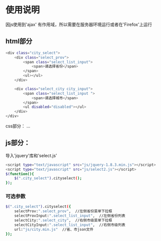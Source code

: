 ﻿# 使用说明

因js使用到'ajax' 有作用域，所以需要在服务器环境运行或者在'Firefox'上运行

## html部分
```bash
<div class="city_select">
	<div class="select_prov">
		<span class="select_list_input">
			<span>请选择省份</span>
		</span>
		<ul></ul>
	</div>

	<div class="select_city city_input">
		<span class="select_list_input ">
			<span>请选择城市</span>
		</span> 
		<ul disabled="disabled"></ul>
	</div>
</div>
```


css部分：
...



## js部分：
导入'jquery'库和'select.js'
```bash
<script type="text/javascript" src="js/jquery-1.8.3.min.js"></script>
<script type="text/javascript" src="js/select2.js"></script>
$(function(){
	$(".city_select").cityselect();
});
```

### 可选参数
```bash
$(".city_select").cityselect({
	selectProv:".select_prov",  //左侧省份菜单下拉框
	selectProvInput:".select_list_input",  //左侧省份列表
	selectCity:".select_city",  //右侧市级菜单下拉框
	selectCityInput:".select_list_input",  //右侧市级列表
	url:"js/city.min.js"  //省、市json文件
});
```